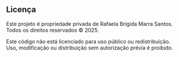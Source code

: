 ## Licença

Este projeto é propriedade privada de Rafaela Brígida Marra Santos.  
Todos os direitos reservados © 2025.  

Este código não está licenciado para uso público ou redistribuição.  
Uso, modificação ou distribuição sem autorização prévia é proibido.
